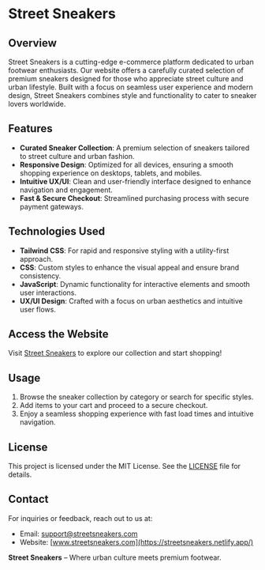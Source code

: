 # Street Sneakers

## Overview

Street Sneakers is a cutting-edge e-commerce platform dedicated to urban footwear enthusiasts. Our website offers a carefully curated selection of premium sneakers designed for those who appreciate street culture and urban lifestyle. Built with a focus on seamless user experience and modern design, Street Sneakers combines style and functionality to cater to sneaker lovers worldwide.

## Features

- **Curated Sneaker Collection**: A premium selection of sneakers tailored to street culture and urban fashion.
- **Responsive Design**: Optimized for all devices, ensuring a smooth shopping experience on desktops, tablets, and mobiles.
- **Intuitive UX/UI**: Clean and user-friendly interface designed to enhance navigation and engagement.
- **Fast & Secure Checkout**: Streamlined purchasing process with secure payment gateways.

## Technologies Used

- **Tailwind CSS**: For rapid and responsive styling with a utility-first approach.
- **CSS**: Custom styles to enhance the visual appeal and ensure brand consistency.
- **JavaScript**: Dynamic functionality for interactive elements and smooth user interactions.
- **UX/UI Design**: Crafted with a focus on urban aesthetics and intuitive user flows.

## Access the Website

Visit [Street Sneakers](https://streetsneakers.netlify.app/) to explore our collection and start shopping!

## Usage

1. Browse the sneaker collection by category or search for specific styles.
2. Add items to your cart and proceed to a secure checkout.
3. Enjoy a seamless shopping experience with fast load times and intuitive navigation.

## License

This project is licensed under the MIT License. See the [LICENSE](LICENSE) file for details.

## Contact

For inquiries or feedback, reach out to us at:

- Email: [support@streetsneakers.com](mailto:matheus.dev91@gmail.com.com)
- Website: [www.streetsneakers.com](https://streetsneakers.netlify.app/)

**Street Sneakers** – Where urban culture meets premium footwear.
